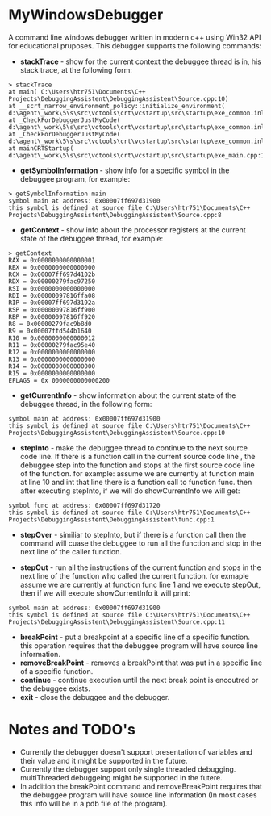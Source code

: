# MyWindowsDebugger
A command line windows debugger written in modern c++ using Win32 API for educational pruposes.
This debugger supports the following commands:
* **stackTrace** - show for the current context the debuggee thread is in, his stack trace, at the following form:
~~~ 
> stackTrace
at main( C:\Users\htr751\Documents\C++ Projects\DebuggingAssistent\DebuggingAssistent\Source.cpp:10)
at __scrt_narrow_environment_policy::initialize_environment( d:\agent\_work\5\s\src\vctools\crt\vcstartup\src\startup\exe_common.inl:79)
at _CheckForDebuggerJustMyCode( d:\agent\_work\5\s\src\vctools\crt\vcstartup\src\startup\exe_common.inl:288)
at _CheckForDebuggerJustMyCode( d:\agent\_work\5\s\src\vctools\crt\vcstartup\src\startup\exe_common.inl:331)
at mainCRTStartup( d:\agent\_work\5\s\src\vctools\crt\vcstartup\src\startup\exe_main.cpp:17)
~~~
*  **getSymbolInformation** - show info for a specific symbol in the debuggee program, for example:
~~~
> getSymbolInformation main
symbol main at address: 0x00007ff697d31900
this symbol is defined at source file C:\Users\htr751\Documents\C++ Projects\DebuggingAssistent\DebuggingAssistent\Source.cpp:8
~~~
* **getContext** - show info about the processor registers at the current state of the debuggee thread, for example:
~~~
> getContext
RAX = 0x0000000000000001
RBX = 0x0000000000000000
RCX = 0x00007ff697d4102b
RDX = 0x00000279fac97250
RSI = 0x0000000000000000
RDI = 0x00000097816ffa08
RIP = 0x00007ff697d3192a
RSP = 0x00000097816ff900
RBP = 0x00000097816ff920
R8 = 0x00000279fac9b8d0
R9 = 0x00007ffd544b1640
R10 = 0x0000000000000012
R11 = 0x00000279fac95e40
R12 = 0x0000000000000000
R13 = 0x0000000000000000
R14 = 0x0000000000000000
R15 = 0x0000000000000000
EFLAGS = 0x 0000000000000200
~~~
* **getCurrentInfo** - show information about the current state of the debuggee thread, in the following form:
~~~
symbol main at address: 0x00007ff697d31900
this symbol is defined at source file C:\Users\htr751\Documents\C++ Projects\DebuggingAssistent\DebuggingAssistent\Source.cpp:10
~~~

* **stepInto** - make the debuggee thread to continue to the next source code line. If there is a function call in the current source code line , the debuggee step into the function and stops at the first source code line of the function. for example:
assume we are currently at function main at line 10 and int that line there is a function call to function func. then after executing stepInto, if we will do showCurrentInfo we will get:
~~~
symbol func at address: 0x00007ff697d31720
this symbol is defined at source file C:\Users\htr751\Documents\C++ Projects\DebuggingAssistent\DebuggingAssistent\func.cpp:1
~~~

* **stepOver** - similiar to stepInto, but if there is a function call then the command will cuase the debuggee to run all the function and stop in the next line of the caller function.

* **stepOut** - run all the instructions of the current function and stops in the next line of the function who called the current function.
for exmaple assume we are currently at function func line 1 and we execute stepOut, then if we will execute showCurrentInfo it will print:
~~~
symbol main at address: 0x00007ff697d31900
this symbol is defined at source file C:\Users\htr751\Documents\C++ Projects\DebuggingAssistent\DebuggingAssistent\Source.cpp:11
~~~

* **breakPoint** - put a breakpoint at a specific line of a specific function. this operation requires that the debuggee program will have source line information.
* **removeBreakPoint** - removes a breakPoint that was put in a specific line of a specific function.
* **continue** - continue execution until the next break point is encoutred or the debuggee exists.
* **exit** - close the debuggee and the debugger.

# Notes and TODO's
* Currently the debugger doesn't support presentation of variables and their value and it might be supported in the future.
* Currently the debugger support only single threaded debugging. multiThreaded debuggeing might be supported in the futere.
* In addition the breakPoint command and removeBreakPoint requires that the debuggee program will have source line information (In most cases this info will be in a pdb file of the program).
